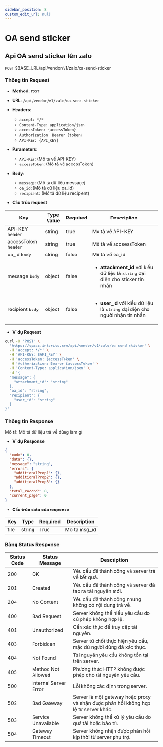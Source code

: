 ```yaml
---
sidebar_position: 8
custom_edit_url: null
---
```


# OA send sticker

## Api OA send sticker lên zalo

`POST` $BASE_URL/api/vendor/v1/zalo/oa-send-sticker

### Thông tin Request

- **Method**: `POST`
- **URL**: `/api/vendor/v1/zalo/oa-send-sticker`
- **Headers**: 
  - `accept: */*`
  - `Content-Type: application/json`
  - `accessToken: {accessToken}`
  - `Authorization: Bearer {token}`
  - `API-KEY: {API_KEY}`
- **Parameters**:
  - `API-KEY`: (Mô tả về API-KEY)
  - `accessToken`: (Mô tả về accessToken)
- **Body**:
  - `message`: (Mô tả dữ liệu message)
  - `oa_id`: (Mô tả dữ liệu oa_id)
  - `recipient`: (Mô tả dữ liệu recipient)

- **Cấu trúc request**

| Key          | Type Value            |     Required    | Description   |
|------------- |-----------------------|-----------------|---------------               |
| API-KEY `header`       | string                | true            |    Mô tả về API-KEY         |
| accessToken `header`   | string                | true            |    Mô tả về accsessToken           |
| oa_id `body`         | string                | false            |     Mô tả về oa_id          |
| message `body`         | object                | false            |      <ul><li>**attachment_id** với kiểu dữ liệu là `string` đại diện cho sticker tin nhắn</li></ul>         |
| recipient `body`        | object          | false            |     <ul><li> **user_id** với kiểu dữ liệu là `string` đại diện cho người nhận tin nhắn </li></ul>           |

- **Ví dụ Request**

```bash
curl -X 'POST' \
  'https://cpaas.interits.com/api/vendor/v1/zalo/oa-send-sticker' \
  -H 'accept: */*' \
  -H 'API-KEY: $API_KEY' \
  -H 'accessToken: $accessToken' \
  -H 'Authorization: Bearer $accessToken' \
  -H 'Content-Type: application/json' \
  -d '{
  "message": {
    "attachment_id": "string"
  },
  "oa_id": "string",
  "recipient": {
    "user_id": "string"
  }
}'
```

### Thông tin Response

Mô tả: Mô tả dữ liệu trả về dùng làm gì 

- **Ví dụ Response**

```json
{
  "code": 0,
  "data": {},
  "message": "string",
  "errors": {
    "additionalProp1": {},
    "additionalProp2": {},
    "additionalProp3": {}
  },
  "total_record": 0,
  "current_page": 0
}
```

- **Cấu trúc data của response**

| Key        | Type            |     Required    | Description       |
|------------- |-----------------|-----------------|-------------------|
| file         | string          | True            |    Mô tả msg_id   |

### Bảng Status Response

| Status Code | Status Message            | Description                                                                 |
|-------------|---------------------------|-----------------------------------------------------------------------------|
| 200         | OK                        | Yêu cầu đã thành công và server trả về kết quả.                           |
| 201         | Created                   | Yêu cầu đã thành công và server đã tạo ra tài nguyên mới.                  |
| 204         | No Content                | Yêu cầu đã thành công nhưng không có nội dung trả về.                      |
| 400         | Bad Request               | Server không thể hiểu yêu cầu do cú pháp không hợp lệ.                    |
| 401         | Unauthorized              | Cần xác thực để truy cập tài nguyên.                                       |
| 403         | Forbidden                 | Server từ chối thực hiện yêu cầu, mặc dù người dùng đã xác thực.           |
| 404         | Not Found                 | Tài nguyên yêu cầu không tồn tại trên server.                              |
| 405         | Method Not Allowed         | Phương thức HTTP không được phép cho tài nguyên yêu cầu.                   |
| 500         | Internal Server Error     | Lỗi không xác định trong server.                                            |
| 502         | Bad Gateway               | Server là một gateway hoặc proxy và nhận được phản hồi không hợp lệ từ server khác. |
| 503         | Service Unavailable       | Server không thể xử lý yêu cầu do quá tải hoặc bảo trì.                    |
| 504         | Gateway Timeout           | Server không nhận được phản hồi kịp thời từ server phụ trợ.                |




